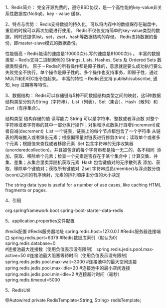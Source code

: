 1、Redis简介：
  完全开源免费的，遵守BSD协议，是一个高性能的key-value非关系性数据库(NoSql)。key - value 缓存。

2、特点与优势：
  Redis支持数据的持久化，可以将内存中的数据保存在磁盘中，重启的时候可以再次加载进行使用。
  Redis不仅仅支持简单的key-value类型的数据，同时还提供list，set，zset，hash等数据结构的存储。
  Redis支持数据的备份，即master-slave模式的数据备份。
  
  性能极高 – Redis能读的速度是110000次/s,写的速度是81000次/s 。
  丰富的数据类型 – Redis支持二进制案例的 Strings, Lists, Hashes, Sets 及 Ordered Sets 数据类型操作。
  原子 – Redis的所有操作都是原子性的，意思就是要么成功执行要么失败完全不执行。单个操作是原子性的。多个操作也支持事务，即原子性，通过MULTI和EXEC指令包起来。
  丰富的特性 – Redis还支持 publish/subscribe, 通知, key 过期等等特性。
  
 
3、数据结构：
  Redis可以存储键与5种不同数据结构类型之间的映射，这5种数据结构类型分别为String（字符串）、List（列表）、Set（集合）、Hash（散列）和 Zset（有序集合）。

结构类型	结构存储的值	读写能力
String	可以是字符串、整数或者浮点数	对整个字符串或者字符串的其中一部分执行操作；对象和浮点数执行自增(increment)或者自减(decrement) 
List	一个链表，链表上的每个节点都包含了一个字符串	从链表的两端推入或者弹出元素；根据偏移量对链表进行修剪(trim)；读取单个或者多个元素；根据值来查找或者移除元素 
Set	包含字符串的无序收集器(unorderedcollection)，并且被包含的每个字符串都是独一无二的、各不相同 	添加、获取、移除单个元素；检查一个元素是否存在于某个集合中；计算交集、并集、差集；从集合里卖弄随机获取元素 
Hash	包含键值对的无序散列表	添加、获取、移除单个键值对；获取所有键值对 
Zset	字符串成员(member)与浮点数分值(score)之间的有序映射，元素的排列顺序由分值的大小决定

The string data type is useful for a number of use cases, like caching HTML fragments or pages.

4、引用
<!-- redis依赖包 -->
<dependency>
		<groupId>org.springframework.boot</groupId>
		<artifactId>spring-boot-starter-data-redis</artifactId>
</dependency>

5、application.properties文件配置

#redis配置
#Redis服务器地址
spring.redis.host=127.0.0.1
#Redis服务器连接端口
spring.redis.port=6379
#Redis数据库索引（默认为0）
spring.redis.database=0  
#连接池最大连接数（使用负值表示没有限制）
spring.redis.jedis.pool.max-active=50
#连接池最大阻塞等待时间（使用负值表示没有限制）
spring.redis.jedis.pool.max-wait=3000
#连接池中的最大空闲连接
spring.redis.jedis.pool.max-idle=20
#连接池中的最小空闲连接
spring.redis.jedis.pool.min-idle=2
#连接超时时间（毫秒）
spring.redis.timeout=5000



5、RedisUtil

@Autowired
private RedisTemplate<String, String> redisTemplate;



